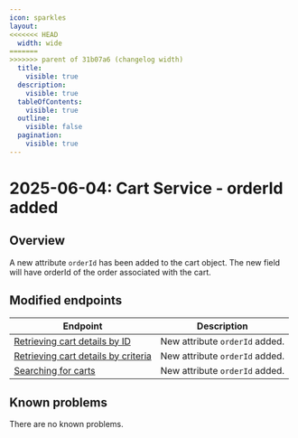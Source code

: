 ```yaml
---
icon: sparkles
layout:
<<<<<<< HEAD
  width: wide
=======
>>>>>>> parent of 31b07a6 (changelog width)
  title:
    visible: true
  description:
    visible: true
  tableOfContents:
    visible: true
  outline:
    visible: false
  pagination:
    visible: true
---
```


# 2025-06-04: Cart Service - orderId added

## Overview

A new attribute `orderId` has been added to the cart object. The new field will have orderId of the order associated with the cart. 

## Modified endpoints

| Endpoint                                                                                                                                                              | Description                    |
|-----------------------------------------------------------------------------------------------------------------------------------------------------------------------|--------------------------------|
| [Retrieving cart details by ID](https://developer.emporix.io/api-references/api-guides/checkout/cart/api-reference/carts#get-cart-tenant-carts-cartid) | New attribute `orderId` added. |
| [Retrieving cart details by criteria](https://developer.emporix.io/api-references/api-guides/checkout/cart/api-reference/carts#get-cart-tenant-carts)  | New attribute `orderId` added. |
| [Searching for carts](https://developer.emporix.io/api-references/api-guides/checkout/cart/api-reference/carts#post-cart-tenant-carts-search)          | New attribute `orderId` added. |

## Known problems

There are no known problems.
